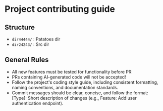 # Project contributing guide

## Structure

- `dir44444/` : Patatoes dir
- `dir24243/` : Src dir

## General Rules

- All new features must be tested for functionality before PR
- PRs containing AI-generated code will not be accepted! 
- Follow the project's coding style guide, including consistent formatting, naming conventions, and documentation standards.
- Commit messages should be clear, concise, and follow the format: [Type]: Short description of changes (e.g., Feature: Add user authentication endpoint).